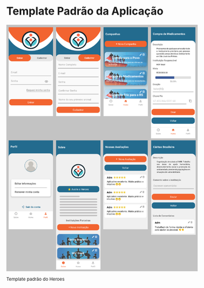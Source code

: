 # Template Padrão da Aplicação

![Template](img/Template%20do%20app.png)<sub> Template padrão do Heroes <sub>
